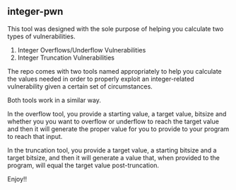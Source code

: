 ## integer-pwn

This tool was designed with the sole purpose of helping you calculate two types of vulnerabilities.

 1. Integer Overflows/Underflow Vulnerabilities
 2. Integer Truncation Vulnerabilities

The repo comes with two tools named appropriately to help you calculate the values needed in order to properly exploit an integer-related vulnerability given a certain set of circumstances.

Both tools work in a similar way.

In the overflow tool, you provide a starting value, a target value, bitsize and whether you you want to overflow or underflow to reach the target value and then it will generate the proper value for you to provide to your program to reach that input.

In the truncation tool, you provide a target value, a starting bitsize and a target bitsize, and then it will generate a value that, when provided to the program, will equal the target value post-truncation.

Enjoy!!
